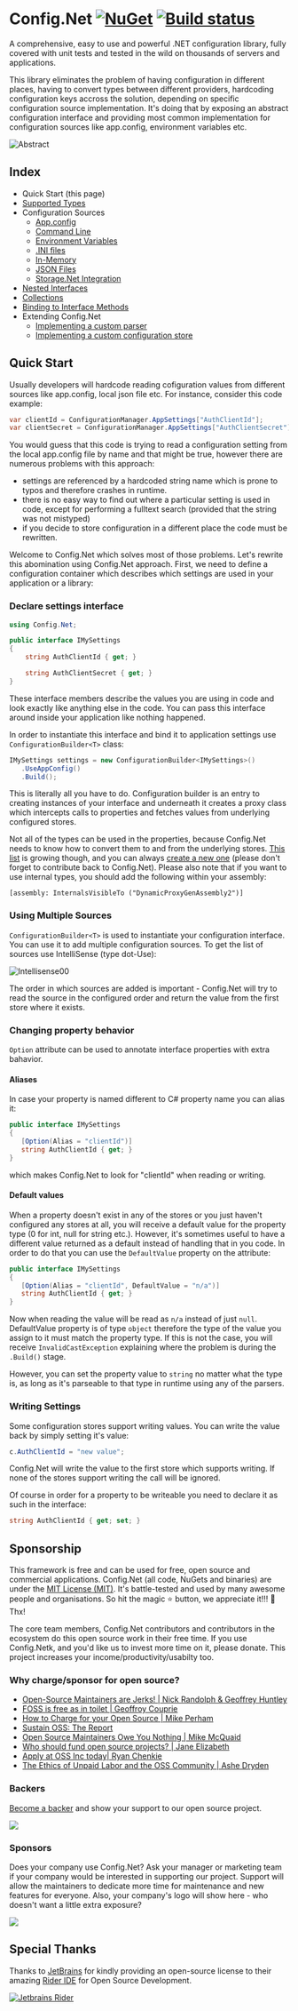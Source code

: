 ﻿# Config.Net [![NuGet](https://img.shields.io/nuget/v/Config.Net.svg)](https://www.nuget.org/packages/Config.Net) [![Build status](https://aloneguid.visualstudio.com/Config.Net/_apis/build/status/Core%20Build)](https://aloneguid.visualstudio.com/Config.Net/_build/latest?definitionId=39)

A comprehensive, easy to use and powerful .NET configuration library, fully covered with unit tests and tested in the wild on thousands of servers and applications.

This library eliminates the problem of having configuration in different places, having to convert types between different providers, hardcoding configuration keys accross the solution, depending on specific configuration source implementation. It's doing that by exposing an abstract configuration interface and providing most common implementation for configuration sources like app.config, environment variables etc.

![Abstract](doc/abstract.png)

## Index

- Quick Start (this page)
- [Supported Types](doc/SupportedTypes.md)
- Configuration Sources
  - [App.config](doc/Stores_AppConfig.md)
  - [Command Line](doc/Stores_CommandLine.md)
  - [Environment Variables](doc/Stores_EnvironmentVariables.md)
  - [.INI files](doc/Stores_IniFile.md)
  - [In-Memory](doc/Stores_InMemory.md)
  - [JSON Files](doc/Stores_JsonFile.md)
  - [Storage.Net Integration](doc/Stores_StorageNet.md)
- [Nested Interfaces](doc/NestedInterfaces.md)
- [Collections](doc/Collections.md)
- [Binding to Interface Methods](doc/DynamicConfiguration.md)
- Extending Config.Net
  - [Implementing a custom parser](doc/CustomParsers.md)
  - [Implementing a custom configuration store](doc/Stores_Custom.md)

## Quick Start

Usually developers will hardcode reading cofiguration values from different sources like app.config, local json file etc. For instance, consider this code example:

```csharp
var clientId = ConfigurationManager.AppSettings["AuthClientId"];
var clientSecret = ConfigurationManager.AppSettings["AuthClientSecret"];
```

You would guess that this code is trying to read a configuration setting from the local app.config file by name and that might be true, however there are numerous problems with this approach:

* settings are referenced by a hardcoded string name which is prone to typos and therefore crashes in runtime.
* there is no easy way to find out where a particular setting is used in code, except for performing a fulltext search (provided that the string was not mistyped)
* if you decide to store configuration in a different place the code must be rewritten.

Welcome to Config.Net which solves most of those problems. Let's rewrite this abomination using Config.Net approach. First, we need to define a configuration container which describes which settings are used in your application or a library:


### Declare settings interface

```csharp
using Config.Net;

public interface IMySettings
{
    string AuthClientId { get; }

    string AuthClientSecret { get; }
}
```

These interface members describe the values you are using in code and look exactly like anything else in the code. You can pass this interface around inside your application like nothing happened.

In order to instantiate this interface and bind it to application settings use `ConfigurationBuilder<T>` class:

```csharp
IMySettings settings = new ConfigurationBuilder<IMySettings>()
   .UseAppConfig()
   .Build();
```

This is literally all you have to do. Configuration builder is an entry to creating instances of your interface and underneath it creates a proxy class which intercepts calls to properties and fetches values from underlying configured stores.

Not all of the types can be used in the properties, because Config.Net needs to know how to convert them to and from the underlying stores. [This list](doc/SupportedTypes.md) is growing though, and you can always [create a new one](doc/CustomParsers.md) (please don't forget to contribute back to Config.Net). Please also note that if you want to use internal types, you should add the following within your assembly:

```chasrp
[assembly: InternalsVisibleTo ("DynamicProxyGenAssembly2")]
```


### Using Multiple Sources

`ConfigurationBuilder<T>` is used to instantiate your configuration interface. You can use it to add multiple configuration sources. To get the list of sources use IntelliSense (type dot-Use):

![Intellisense00](doc/intellisense00.png)

The order in which sources are added is important - Config.Net will try to read the source in the configured order and return the value from the first store where it exists.

### Changing property behavior

`Option` attribute can be used to annotate interface properties with extra bahavior.

#### Aliases

In case your property is named different to C# property name you can alias it:

```csharp
public interface IMySettings
{
   [Option(Alias = "clientId")]
   string AuthClientId { get; }
}
```

which makes Config.Net to look for "clientId" when reading or writing.

#### Default values

When a property doesn't exist in any of the stores or you just haven't configured any stores at all, you will receive a default value for the property type (0 for int, null for string etc.). However, it's sometimes useful to have a different value returned as a default instead of handling that in you code. In order to do that you can use the `DefaultValue` property on the attribute:

```csharp
public interface IMySettings
{
   [Option(Alias = "clientId", DefaultValue = "n/a")]
   string AuthClientId { get; }
}
```

Now when reading the value will be read as `n/a` instead of just `null`. DefaultValue property is of type `object` therefore the type of the value you assign to it must match the property type. If this is not the case, you will receive `InvalidCastException` explaining where the problem is during the `.Build()` stage.

However, you can set the property value to `string` no matter what the type is, as long as it's parseable to that type in runtime using any of the parsers.


### Writing Settings

Some configuration stores support writing values. You can write the value back by simply setting it's value:

```csharp
c.AuthClientId = "new value";
```

Config.Net will write the value to the first store which supports writing. If none of the stores support writing the call will be ignored.

Of course in order for a property to be writeable you need to declare it as such in the interface:

```csharp
string AuthClientId { get; set; }
```

## Sponsorship

This framework is free and can be used for free, open source and commercial applications. Config.Net (all code, NuGets and binaries) are under the [MIT License (MIT)](https://github.com/aloneguid/config/blob/master/LICENSE). It's battle-tested and used by many awesome people and organisations. So hit the magic ⭐️ button, we appreciate it!!! 🙏 Thx!

The core team members, Config.Net contributors and contributors in the ecosystem do this open source work in their free time. If you use Config.Netk, and you'd like us to invest more time on it, please donate. This project increases your income/productivity/usabilty too.

### Why charge/sponsor for open source?

 * [Open-Source Maintainers are Jerks! | Nick Randolph & Geoffrey Huntley](https://vimeo.com/296579853)
 * [FOSS is free as in toilet | Geoffroy Couprie](http://unhandledexpression.com/general/2018/11/27/foss-is-free-as-in-toilet.html)
 * [How to Charge for your Open Source | Mike Perham](https://www.mikeperham.com/2015/11/23/how-to-charge-for-your-open-source/)
 * [Sustain OSS: The Report](https://sustainoss.org/assets/pdf/SustainOSS-west-2017-report.pdf)
 * [Open Source Maintainers Owe You Nothing | Mike McQuaid](https://mikemcquaid.com/2018/03/19/open-source-maintainers-owe-you-nothing/)
 * [Who should fund open source projects? | Jane Elizabeth](https://jaxenter.com/who-funds-open-source-projects-133222.html)
 * [Apply at OSS Inc today| Ryan Chenkie](https://twitter.com/ryanchenkie/status/1067801413974032385)
 * [The Ethics of Unpaid Labor and the OSS Community | Ashe Dryden](https://www.ashedryden.com/blog/the-ethics-of-unpaid-labor-and-the-oss-community)

### Backers

[Become a backer](https://opencollective.com/config#backer) and show your support to our open source project.

[![](https://opencollective.com/config/tiers/backer.svg?avatarHeight=40&width=600)](https://opencollective.com/config#backer)

### Sponsors

Does your company use Config.Net?  Ask your manager or marketing team if your company would be interested in supporting our project.  Support will allow the maintainers to dedicate more time for maintenance and new features for everyone.  Also, your company's logo will show here - who doesn't want a little extra exposure?

[![](https://opencollective.com/config/tiers/sponsor.svg?avatarHeight=40&width=600)](https://opencollective.com/config#backer)


## Special Thanks

Thanks to [JetBrains](https://www.jetbrains.com) for kindly providing an open-source license to their amazing [Rider IDE](https://www.jetbrains.com/rider/) for Open Source Development.

[![Jetbrains Rider](doc/jetbrains_rider_small.png)](https://www.jetbrains.com/rider/)